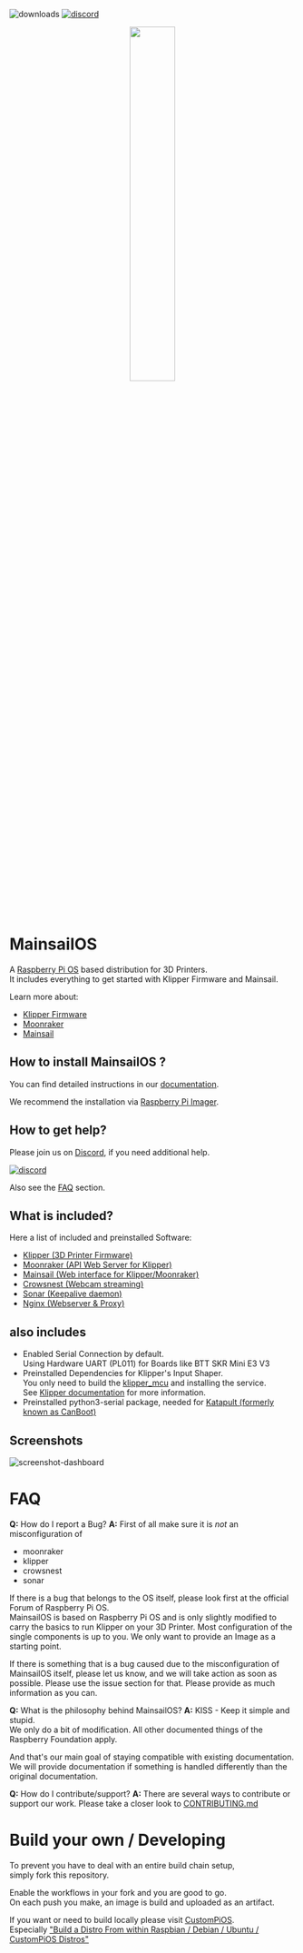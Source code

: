 ![downloads](https://img.shields.io/github/downloads/mainsail-crew/MainsailOS/total)
[![discord](https://img.shields.io/discord/758059413700345988?color=%235865F2&label=discord&logo=discord&logoColor=white&style=flat)](https://discord.gg/mainsail)

<p align="center">
<img src=".github/sdcard-logo.png" style="width:40%" >
</p>

# MainsailOS

A [Raspberry Pi OS](https://www.raspberrypi.org/software/) based distribution for 3D Printers.  
It includes everything to get started with Klipper Firmware and Mainsail.

Learn more about:

-   [Klipper Firmware](https://www.klipper3d.org/)
-   [Moonraker](https://moonraker.readthedocs.io/en/latest/)
-   [Mainsail](https://docs.mainsail.xyz/)

## How to install MainsailOS ?

You can find detailed instructions in our [documentation](https://docs-os.mainsail.xyz).

We recommend the installation via [Raspberry Pi Imager](https://docs-os.mainsail.xyz/getting-started/raspberry-pi-os-based).

## How to get help?

Please join us on [Discord](https://discord.gg/mainsail), if you need additional help.

[![discord](https://img.shields.io/discord/758059413700345988?color=%235865F2&label=discord&logo=discord&logoColor=white&style=flat)](https://discord.gg/mainsail)

Also see the [FAQ](#faq) section.

## What is included?

Here a list of included and preinstalled Software:

-   [Klipper (3D Printer Firmware)](https://github.com/Klipper3d/klipper)
-   [Moonraker (API Web Server for Klipper)](https://github.com/Arksine/moonraker)
-   [Mainsail (Web interface for Klipper/Moonraker)](https://github.com/mainsail-crew/mainsail)
-   [Crowsnest (Webcam streaming)](https://github.com/mainsail-crew/crowsnest)
-   [Sonar (Keepalive daemon)](https://github.com/mainsail-crew/sonar)
-   [Nginx (Webserver & Proxy)](https://nginx.org/en/)

## also includes

-   Enabled Serial Connection by default.  
    Using Hardware UART (PL011) for Boards like BTT SKR Mini E3 V3
-   Preinstalled Dependencies for Klipper's Input Shaper.  
    You only need to build the [klipper_mcu](https://www.klipper3d.org/RPi_microcontroller.html) and installing the service.  
    See [Klipper documentation](https://www.klipper3d.org/Measuring_Resonances.html) for more information.
-   Preinstalled python3-serial package, needed for [Katapult (formerly known as CanBoot)](https://github.com/Arksine/katapult)

## Screenshots

![screenshot-dashboard](https://github.com/mainsail-crew/docs/raw/master/assets/img/screenshot.png)

# FAQ

**Q:** How do I report a Bug?
**A:** First of all make sure it is _not_ an misconfiguration of

-   moonraker
-   klipper
-   crowsnest
-   sonar

If there is a bug that belongs to the OS itself,
please look first at the official Forum of Raspberry Pi OS.  
MainsailOS is based on Raspberry Pi OS and is only slightly modified to  
carry the basics to run Klipper on your 3D Printer.
Most configuration of the single components is up to you.
We only want to provide an Image as a starting point.

If there is something that is a bug caused due to the misconfiguration of MainsailOS itself, please let us know, and we will take action as soon as possible.
Please use the issue section for that.
Please provide as much information as you can.

**Q:** What is the philosophy behind MainsailOS?
**A:** KISS - Keep it simple and stupid.  
We only do a bit of modification. All other documented things of the Raspberry Foundation apply.

And that's our main goal of staying compatible with existing documentation.
We will provide documentation if something is handled differently than the original documentation.

**Q:** How do I contribute/support?
**A:** There are several ways to contribute or support our work.
Please take a closer look to [CONTRIBUTING.md](https://github.com/mainsail-crew/MainsailOS/blob/develop/CONTRIBUTING.md)

# Build your own / Developing

To prevent you have to deal with an entire build chain setup,  
simply fork this repository.

Enable the workflows in your fork and you are good to go.  
On each push you make, an image is build and uploaded as an artifact.

If you want or need to build locally please visit [CustomPiOS](https://github.com/guysoft/CustomPiOS).  
Especially ["Build a Distro From within Raspbian / Debian / Ubuntu / CustomPiOS Distros"](https://github.com/guysoft/CustomPiOS#build-a-distro-from-within-raspbian--debian--ubuntu--custompios-distros)
